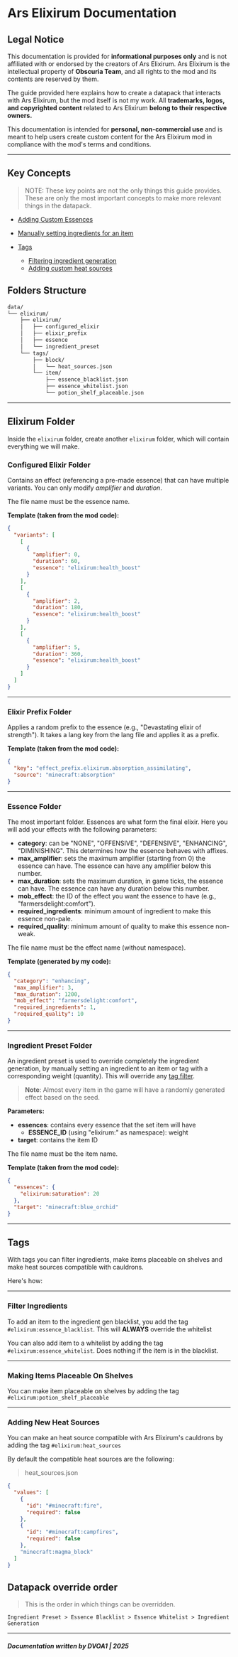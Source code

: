 # Ars Elixirum Documentation

## Legal Notice

This documentation is provided for **informational purposes only** and is not affiliated with or endorsed by the creators of Ars Elixirum. Ars Elixirum is the intellectual property of **Obscuria Team**, and all rights to the mod and its contents are reserved by them.

The guide provided here explains how to create a datapack that interacts with Ars Elixirum, but the mod itself is not my work. All **trademarks, logos, and copyrighted content** related to Ars Elixirum **belong to their respective owners.**

This documentation is intended for **personal, non-commercial use** and is meant to help users create custom content for the Ars Elixirum mod in compliance with the mod's terms and conditions.

---

## Key Concepts

> NOTE: These key points are not the only things this guide provides. These are only the most important concepts to make more relevant things in the datapack.

- [Adding Custom Essences](#essence-folder)
- [Manually setting ingredients for an item](#ingredient-preset-folder)

- [Tags](#tags)
  - [Filtering ingredient generation](#filter-ingredients)
  - [Adding custom heat sources](#adding-new-heat-sources)

## Folders Structure

```bash
data/
└── elixirum/
    ├── elixirum/
    │   ├── configured_elixir
    │   ├── elixir_prefix
    │   ├── essence
    │   └── ingredient_preset
    └── tags/
        ├── block/
        │   └── heat_sources.json
        └── item/
            ├── essence_blacklist.json
            ├── essence_whitelist.json
            └── potion_shelf_placeable.json
```

---

## Elixirum Folder

Inside the `elixirum` folder, create another `elixirum` folder, which will contain everything we will make.

### Configured Elixir Folder

Contains an effect (referencing a pre-made essence) that can have multiple variants. You can only modify *amplifier* and *duration*.

The file name must be the essence name.

**Template (taken from the mod code):**

```json
{
  "variants": [
    [
      {
        "amplifier": 0,
        "duration": 60,
        "essence": "elixirum:health_boost"
      }
    ],
    [
      {
        "amplifier": 2,
        "duration": 180,
        "essence": "elixirum:health_boost"
      }
    ],
    [
      {
        "amplifier": 5,
        "duration": 360,
        "essence": "elixirum:health_boost"
      }
    ]
  ]
}
```

---

### Elixir Prefix Folder

Applies a random prefix to the essence (e.g., "Devastating elixir of strength"). It takes a lang key from the lang file and applies it as a prefix.

**Template (taken from the mod code):**

```json
{
  "key": "effect_prefix.elixirum.absorption_assimilating",
  "source": "minecraft:absorption"
}
```

---

### Essence Folder

The most important folder. Essences are what form the final elixir.
Here you will add your effects with the following parameters:

- **category**: can be "NONE", "OFFENSIVE", "DEFENSIVE", "ENHANCING", "DIMINISHING". This determines how the essence behaves with affixes.
- **max_amplifier**: sets the maximum amplifier (starting from 0) the essence can have. The essence can have any amplifier below this number.
- **max_duration**: sets the maximum duration, in game ticks, the essence can have. The essence can have any duration below this number.
- **mob_effect**: the ID of the effect you want the essence to have (e.g., "farmersdelight:comfort").
- **required_ingredients**: minimum amount of ingredient to make this essence non-pale.
- **required_quality**: minimum amount of quality to make this essence non-weak.

The file name must be the effect name (without namespace).

**Template (generated by my code):**

```json
{
  "category": "enhancing",
  "max_amplifier": 3,
  "max_duration": 1200,
  "mob_effect": "farmersdelight:comfort",
  "required_ingredients": 1,
  "required_quality": 10
}
```

---

### Ingredient Preset Folder

An ingredient preset is used to override completely the ingredient generation, by manually setting an ingredient to an item or tag with a corresponding weight (quantity). This will override any [tag filter](#filter-ingredients).
> **Note**: Almost every item in the game will have a randomly generated effect based on the seed.

**Parameters:**

- **essences**: contains every essence that the set item will have
  - **ESSENCE_ID** (using "elixirum:" as namespace): weight
- **target**: contains the item ID

The file name must be the item name.

**Template (taken from the mod code):**

```json
{
  "essences": {
    "elixirum:saturation": 20
  },
  "target": "minecraft:blue_orchid"
}
```

---

## Tags

With tags you can filter ingredients, make items placeable on shelves and make heat sources compatible with cauldrons.

Here's how:

---

### Filter Ingredients

To add an item to the ingredient gen blacklist, you add the tag `#elixirum:essence_blacklist`. This will **ALWAYS** override the whitelist

You can also add item to a whitelist by adding the tag `#elixirum:essence_whitelist`. Does nothing if the item is in the blacklist.

---

### Making Items Placeable On Shelves

You can make item placeable on shelves by adding the tag `#elixirum:potion_shelf_placeable`

---

### Adding New Heat Sources

You can make an heat source compatible with Ars Elixirum's cauldrons by adding the tag `#elixirum:heat_sources`

By default the compatible heat sources are the following:

> heat_sources.json

```json
{
  "values": [
    {
      "id": "#minecraft:fire",
      "required": false
    },
    {
      "id": "#minecraft:campfires",
      "required": false
    },
    "minecraft:magma_block"
  ]
}
```

## Datapack override order

> This is the order in which things can be overridden.

`Ingredient Preset > Essence Blacklist > Essence Whitelist > Ingredient Generation`

---

##### Documentation written by DVOA1 | 2025
